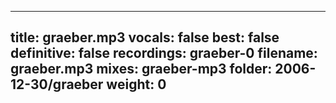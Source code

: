 
---
title: graeber.mp3
vocals: false
best: false
definitive: false
recordings: graeber-0
filename: graeber.mp3
mixes: graeber-mp3
folder: 2006-12-30/graeber
weight: 0
---
